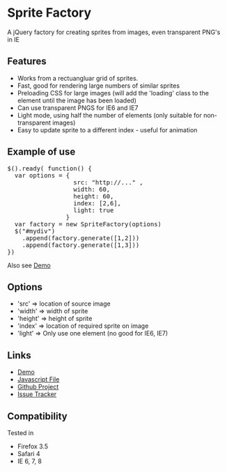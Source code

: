 Sprite Factory
========

A jQuery factory for creating sprites from images, even transparent PNG's in IE

Features
----

* Works from a rectuangluar grid of sprites.
* Fast, good for rendering large numbers of similar sprites
* Preloading CSS for large images (will add the 'loading' class to the element until the image has been loaded)
* Can use transparent PNGS for IE6 and IE7
* Light mode, using half the number of elements (only suitable for non-transparent images)
* Easy to update sprite to a different index - useful for animation

Example of use
----

<pre>
$().ready( function() {
  var options = {
                  src: "http://..." ,
                  width: 60, 
                  height: 60, 
                  index: [2,6], 
                  light: true
                }
  var factory = new SpriteFactory(options)
  $("#mydiv")
    .append(factory.generate([1,2]))
    .append(factory.generate([1,3]))
})
</pre>

Also see [Demo](http://weepy.github.com/sprite-factory)

Options
---

* 'src' => location of source image
* 'width' => width of sprite
* 'height' => height of sprite
* 'index' => location of required sprite on image
* 'light' => Only use one element (no good for IE6, IE7)



Links
----

* [Demo](http://weepy.github.com/sprite-factory)
* [Javascript File](http://github.com/weepy/sprite-factory/raw/master/sprite-factory.js)
* [Github Project](http://github.com/weepy/sprite-factory)
* [Issue Tracker](http://github.com/weepy/sprite-factory/issues)

Compatibility
----

Tested in

* Firefox 3.5
* Safari 4
* IE 6, 7, 8



